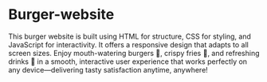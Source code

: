 # Burger-website 
This burger website is built using HTML for structure, CSS for styling, and JavaScript for interactivity. It offers a responsive design that adapts to all screen sizes. Enjoy mouth-watering burgers 🍔, crispy fries 🍟, and refreshing drinks 🥤 in a smooth, interactive user experience that works perfectly on any device—delivering tasty satisfaction anytime, anywhere!
